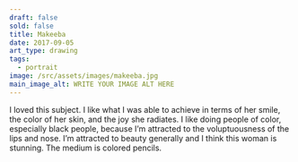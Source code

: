 ```yaml
---
draft: false
sold: false
title: Makeeba
date: 2017-09-05
art_type: drawing
tags:
  - portrait
image: /src/assets/images/makeeba.jpg
main_image_alt: WRITE YOUR IMAGE ALT HERE
---
```

I loved this subject. I like what I was able to achieve in terms of her smile, the color of her skin, and the joy she radiates. I like doing people of color, especially black people, because I’m attracted to the voluptuousness of the lips and nose. I’m attracted to beauty generally and I think this woman is stunning. The medium is colored pencils.